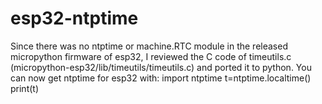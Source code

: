 # esp32-ntptime
Since there was no ntptime or machine.RTC module in the released micropython firmware of esp32, I reviewed the C code of timeutils.c (micropython-esp32/lib/timeutils/timeutils.c) and ported it to python. You can now get ntptime for esp32 with:
import ntptime
t=ntptime.localtime()
print(t)
